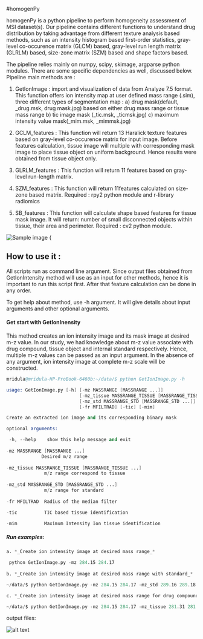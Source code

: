 #homogenPy

homogenPy is a python pipeline to perform homogeneity assessment of MSI dataset(s). 
Our pipeline contains different functions to understand drug distribution by taking advantage from different texture analysis based methods, such as an intensity histogram based first-order statistics, gray-level co-occurence matrix (GLCM) based, gray-level run length matrix (GLRLM) based,  size-zone matrix (SZM) based and shape factors based. 

The pipeline relies mainly on numpy, scipy, skimage, argparse python modules. There are some specific dependencies as well, discussed below. Pipeline main methods are : 

1) GetIonImage : import and visualization of data from Analyze 7.5 format. This function offers ion intensity map at user defined mass range (.sim),  three different types of segmentation map :
	a) drug mask(default, _drug.msk, drug mask.jpg) based on either drug mass range or tissue mass range b) tic image mask (_tic.msk, _ticmsk.jpg)  c) maximum intensity value mask(_mim.msk, _mimmsk.jpg)
 	 
2) GCLM_features : This function will return 13 Haralick texture features based on gray-level co-occurence matrix for input image. Before features calculation, tissue image will multiple with corresponding mask image to place tissue object on uniform background. Hence results were obtained from tissue object only.

3) GLRLM_features : This function will return 11 features based on gray-level run-length matrix.

4) SZM_features : This function will return 11features calculated on size-zone based matrix. Required : rpy2 python module and r-library radiomics

5) SB_features : This function will calculate shape based features for tissue mask image. It will return: number of small disconnected objects within tissue, their area and perimeter. Required : cv2 python module.

![Sample image](https://github.com/pietrofranceschi/homogenPy/blob/master/github.jpeg "Pipeline workflow") {

## How to use it :  

All scripts run as command line argument. Since output files obtained from GetIonIntensity method will use as an input for other methods, hence it is important to run this script first. After that feature calculation can be done in any order. 

To get help about method, use -h argument. It will give details about input arguments and other optional arguments.  

#### Get start with GetIonInensity
 
This method creates an ion intensity image and its mask image at desired m-z value. In our study, we had knowledge about m-z value associate with drug compound, tissue object and internal standard respectively. Hence, multiple m-z values can be passed as an input argument. In the absence of any argument, ion intensity image at complete m-z scale will be constructed.

```s
mridula@mridula-HP-ProBook-6460b:~/data/$ python GetIonImage.py -h 

usage: GetIonImage.py [-h] [-mz MASSRANGE [MASSRANGE ...]]
                           [-mz_tissue MASSRANGE_TISSUE [MASSRANGE_TISSUE ...]]
                           [-mz_std MASSRANGE_STD [MASSRANGE_STD ...]]
                           [-fr MFILTRAD] [-tic] [-mim]

Create an extracted ion image and its corresponding binary mask

optional arguments:

 -h, --help    show this help message and exit
 
-mz MASSRANGE [MASSRANGE ...]
             Desired m/z range
              
-mz_tissue MASSRANGE_TISSUE [MASSRANGE_TISSUE ...]
              m/z range correspond to tissue
              
-mz_std MASSRANGE_STD [MASSRANGE_STD ...]
              m/z range for standard
              
-fr MFILTRAD  Radius of the median filter

-tic          TIC based tissue identification

-mim          Maximum Intensity Ion tissue identification
```

##### Run examples: 

```s
a. *_Create ion intensity image at desired mass range_*

 python GetIonImage.py -mz 284.15 284.17
 
b. *_Create ion intensity image at desired mass range with standard_*

~/data/$ python GetIonImage.py -mz 284.15 284.17 -mz_std 289.16 289.18

c. *_Create ion intensity image at desired mass range for drug compound, tissue object and standard_*

~/data/$ python GetIonImage.py -mz 284.15 284.17 -mz_tissue 281.31 281.33 -mz_std 289.16 289.18

```
output files:

 ![alt text](https://github.com/pietrofranceschi/homogenPy/blob/master/allimage.jpeg "ion image")
